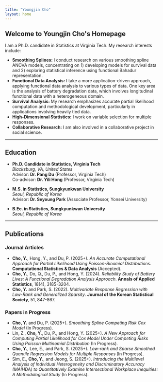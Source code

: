 ```yaml
---
title: "Youngjin Cho"
layout: home
---
```


## Welcome to Youngjin Cho's Homepage

I am a Ph.D. candidate in Statistics at Virginia Tech. My research interests include:

- **Smoothing Splines:** I conduct research on various smoothing spline ANOVA models, concentrating on 1) developing models for survival data and 2) exploring statistical inference using functional Bahadur representation.
- **Functional Data Analysis:** I take a more application-driven approach, applying functional data analysis to various types of data. One key area is the analysis of battery degradation data, which involves longitudinal functional data with a heterogeneous domain.  
- **Survival Analysis:** My research emphasizes accurate partial likelihood computation and methodological development, particularly in applications involving heavily tied data.  
- **High-Dimensional Statistics:** I work on variable selection for multiple responses.
- **Collaborative Research:** I am also involved in a collaborative project in social science.  

---

## Education

- **Ph.D. Candidate in Statistics, Virginia Tech**  
  *Blacksburg, VA, United States*  
  Advisor: **Dr. Pang Du** (Professor, Virginia Tech)  
  Co-advisor: **Dr. Yili Hong** (Professor, Virginia Tech)  

- **M.S. in Statistics, Sungkyunkwan University**  
  *Seoul, Republic of Korea*  
  Advisor: **Dr. Seyoung Park** (Associate Professor, Yonsei University)  

- **B.Ec. in Statistics, Sungkyunkwan University**  
  *Seoul, Republic of Korea*  
 
---

## Publications

### Journal Articles
- **Cho, Y.**, Hong, Y., and Du, P. (2025+). *An Accurate Computational Approach for Partial Likelihood Using Poisson-Binomial Distributions*. **Computational Statistics & Data Analysis** (Accepted).  
- **Cho, Y.**, Do, Q., Du, P., and Hong, Y. (2024). *Reliability Study of Battery Lives: A Functional Degradation Analysis Approach*. **Annals of Applied Statistics**, 18(4), 3185-3204.  
- **Cho, Y.** and Park, S. (2022). *Multivariate Response Regression with Low-Rank and Generalized Sparsity*. **Journal of the Korean Statistical Society**, 51, 847-867.  

### Papers in Progress
- **Cho, Y.** and Du, P. (2025+). *Smoothing Spline Competing Risk Cox Model* (In Progress).  
- Lin, Z., **Cho, Y.**, Du, P., and Hong, Y. (2025+). *A New Approach for Computing Partial Likelihood for Cox Model Under Competing Risks Using Poisson Multinomial Distribution* (In Progress).  
- **Cho, Y.**, Lee, E., and Park, S. (2025+). *Low-rank and Sparse Smoothed Quantile Regression Models for Multiple Responses* (In Progress).  
- Sim, E., **Cho, Y.**, and Jeong, S. (2025+). *Introducing the Multilevel Analysis of Individual Heterogeneity and Discriminatory Accuracy (MAIHDA) to Quantitatively Examine Intersectional Workplace Inequities: A Methodological Study* (In Progress).  

